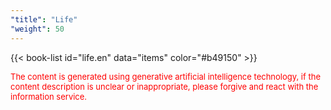 ```yaml
---
"title": "Life"
"weight": 50
---
```


{{< book-list id="life.en" data="items" color="#b49150" >}}
<p>
   <font color="red" size="2pt">The content is generated using generative artificial intelligence technology, if the content description is unclear or inappropriate, please forgive and react with the information service.</font>
</p>
